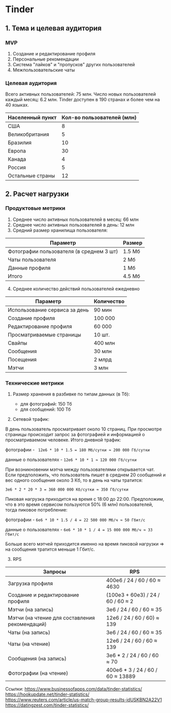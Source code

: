 # Tinder
## 1. Тема и целевая аудитория
### MVP
1.  Создание и редактирование профиля
1.  Персональные рекомендации
1.  Система "лайков" и "пропусков" других пользователей
1. Межпользовательские чаты

### Целевая аудитория
Всего активных пользователей: 75 млн.
Число новых пользователей каждый месяц: 6.2 млн.
Tinder доступен в 190 странах и более чем на 40 языках. 

| Населенный пункт  |  Кол-во пользователей (млн) |
| ------------ | ------------ |
|  США |  8 |
| Великобритания  | 5  |
|  Бразилия | 10  |
|  Европа | 30  |
|  Канада |  4 |
|  Россия | 5  |
|  Остальные страны |  12 |

## 2. Расчет нагрузки
### Продуктовые метрики
1. Среднее число активных пользователей в месяц: 66 млн
2. Среднее число активных пользователей в день: 12 млн
3. Средний размер хранилища пользователя:

| Параметр | Размер  |
| ------------ | ------------ |
| Фотографии пользователя (в среднем 3 шт) | 1.5 Мб  |
|  Чаты пользователя | 2 Мб  |
|  Данные профиля  | 1 Мб  |
|  Итого | 4.5 Мб  |

4. Среднее количество действий пользователей ежедневно

| Параметр | Количество  |
| ------------ | ------------ |
| Использование сервиса за день | 90 мин  |
| Создание профиля | 100 000  |
| Редактирование профиля | 60 000  |
|  Просматриваемые страницы | 10 шт.  |
|  Свайпы | 400 млн  |
|  Сообщения  | 30 млн  |
|  Посещения  | 2 млрд  |
|  Мэтчи  | 3 млн |

### Технические метрики
1. Размер хранения в разбивке по типам данных (в Тб):
	- для фотографий: 150 Тб
	- для сообщений: 100 Тб

2. Сетевой трафик:

В день пользователь просматривает около 10 страниц. При просмотре страницы происходит запрос за фотографией и информацией о просматриваемом человеке. Итого дневной трафик:

фотографии - ` 12e6 * 10 * 1.5 = 180 Мб/сутки ≈ 200 000 Гб/сутки`

данные о пользователях - `12e6 * 10 * 1 ≈ 120 000 Гб/сутки`

При возникновении мэтча между пользователями открывается чат. Если предположить, что пользователь пишет в среднем 20 сообщений и вес одного сообщения около 3 Кб, то в день на чаты тратится:

`3e6 * 2 * 20 * 3 = 360 000 000 Кб/сутки ≈ 350 Гб/сутки`

Пиковая нагрузка приходится на время с 18:00 до 22:00. Предположим, что в это время сервисом пользуются 50% (6 млн) пользователей, тогда пиковое потребление:

фотографии - `6e6 * 10 * 1.5 / 4 = 22 500 000 Мб/ч ≈ 50 Гбит/с`

данные о пользователях - `6e6 * 10 * 1 / 4 = 15 000 000 Мб/ч ≈ 33 Гбит/с`

Больше всего мэтчей приходится именно на время пиковой нагрузки => на сообщения тратится меньше 1 Гбит/с.

3. RPS

|  Запросы | RPS  |
| ------------ | ------------ |
|  Загрузка профиля | 400e6 / 24 / 60 / 60 ≈ 4630   |
|  Создание и редактирование профиля  |  (100e3 + 60e3) / 24 / 60 / 60 ≈ 2    |
|  Мэтчи (на запись)  |  3e6 / 24 / 60 / 60 ≈ 35  |
|  Мэтчи (на чтение для составления рекомендаций)  | 12e6 / 24 / 60 / 60) ≈ 139  |
|  Чаты (на запись)  |  3e6 / 24 / 60 / 60 ≈ 35  |
|  Чаты (на чтение)  |  12e6 / 24 / 60 / 60 ≈ 139  |
|  Сообщения (на запись)  |  3e6 * 2 / 24 / 60 / 60 ≈ 70  |
|  Фотографии (на чтение)  |  400e6 * 3 / 24 / 60 / 60 ≈ 13889   |



Ссылки: https://www.businessofapps.com/data/tinder-statistics/
https://hookupdate.net/tinder-statistics/  
https://www.reuters.com/article/us-match-group-results-idUSKBN2A22V1 https://datingzest.com/tinder-statistics/
